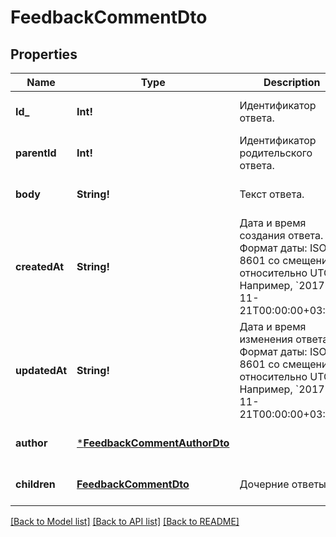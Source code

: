 # FeedbackCommentDto

## Properties
Name | Type | Description | Notes
------------ | ------------- | ------------- | -------------
**Id_** | **Int!** | Идентификатор ответа. | [optional] [default to null]
**parentId** | **Int!** | Идентификатор родительского ответа. | [optional] [default to null]
**body** | **String!** | Текст ответа. | [optional] [default to null]
**createdAt** | **String!** | Дата и время создания ответа.  Формат даты: ISO 8601 со смещением относительно UTC. Например, &#x60;2017-11-21T00:00:00+03:00&#x60;.  | [optional] [default to null]
**updatedAt** | **String!** | Дата и время изменения ответа.  Формат даты: ISO 8601 со смещением относительно UTC. Например, &#x60;2017-11-21T00:00:00+03:00&#x60;.  | [optional] [default to null]
**author** | [***FeedbackCommentAuthorDto**](FeedbackCommentAuthorDTO.md) |  | [optional] [default to null]
**children** | [**FeedbackCommentDto**](FeedbackCommentDTO.md) | Дочерние ответы. | [optional] [default to null]

[[Back to Model list]](../README.md#documentation-for-models) [[Back to API list]](../README.md#documentation-for-api-endpoints) [[Back to README]](../README.md)


